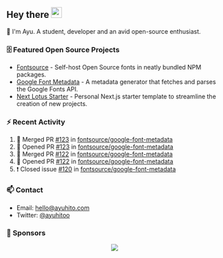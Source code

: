 ## Hey there <img src="https://media.giphy.com/media/hvRJCLFzcasrR4ia7z/giphy.gif" width="25" height="25">

📝 I'm Ayu. A student, developer and an avid open-source enthusiast.

### 🗄 Featured Open Source Projects

- [Fontsource](https://github.com/fontsource/fontsource) - Self-host Open Source fonts in neatly bundled NPM packages.
- [Google Font Metadata](https://github.com/fontsource/google-font-metadata) - A metadata generator that fetches and parses the Google Fonts API.
- [Next Lotus Starter](https://github.com/DecliningLotus/next-lotus-starter) - Personal Next.js starter template to streamline the creation of new projects.

### ⚡ Recent Activity

<!--START_SECTION:activity-->

1. 🎉 Merged PR [#123](https://github.com/fontsource/google-font-metadata/pull/123) in [fontsource/google-font-metadata](https://github.com/fontsource/google-font-metadata)
2. 💪 Opened PR [#123](https://github.com/fontsource/google-font-metadata/pull/123) in [fontsource/google-font-metadata](https://github.com/fontsource/google-font-metadata)
3. 🎉 Merged PR [#122](https://github.com/fontsource/google-font-metadata/pull/122) in [fontsource/google-font-metadata](https://github.com/fontsource/google-font-metadata)
4. 💪 Opened PR [#122](https://github.com/fontsource/google-font-metadata/pull/122) in [fontsource/google-font-metadata](https://github.com/fontsource/google-font-metadata)
5. ❗️ Closed issue [#120](https://github.com/fontsource/google-font-metadata/issues/120) in [fontsource/google-font-metadata](https://github.com/fontsource/google-font-metadata)
<!--END_SECTION:activity-->

### 📫 Contact

- Email: hello@ayuhito.com
- Twitter: [@ayuhitoo](https://twitter.com/ayuhitoo)

### :sparkling_heart: Sponsors

<p align="center">
  <a href="https://cdn.jsdelivr.net/gh/ayuhito/ayuhito/sponsors.svg">
    <img src='https://cdn.jsdelivr.net/gh/ayuhito/ayuhito/sponsors.svg'/>
  </a>
</p>
